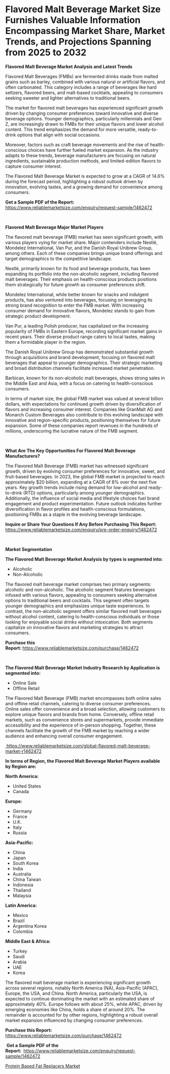 <p><h1>Flavored Malt Beverage Market Size Furnishes Valuable Information Encompassing Market Share, Market Trends, and Projections Spanning from 2025 to 2032</h1></p><p><strong>Flavored Malt Beverage Market Analysis and Latest Trends</strong></p>
<p><p>Flavored Malt Beverages (FMBs) are fermented drinks made from malted grains such as barley, combined with various natural or artificial flavors, and often carbonated. This category includes a range of beverages like hard seltzers, flavored beers, and malt-based cocktails, appealing to consumers seeking sweeter and lighter alternatives to traditional beers. </p><p>The market for flavored malt beverages has experienced significant growth driven by changing consumer preferences toward innovative and diverse beverage options. Younger demographics, particularly millennials and Gen Z, are increasingly drawn to FMBs for their unique flavors and lower alcohol content. This trend emphasizes the demand for more versatile, ready-to-drink options that align with social occasions.</p><p>Moreover, factors such as craft beverage movements and the rise of health-conscious choices have further fueled market expansion. As the industry adapts to these trends, beverage manufacturers are focusing on natural ingredients, sustainable production methods, and limited-edition flavors to capture consumer interest.</p><p>The Flavored Malt Beverage Market is expected to grow at a CAGR of 14.6% during the forecast period, highlighting a robust outlook driven by innovation, evolving tastes, and a growing demand for convenience among consumers.</p></p>
<p><strong>Get a Sample PDF of the Report:&nbsp;</strong> <a href="https://www.reliablemarketsize.com/enquiry/request-sample/1462472?utm_campaign=2520&utm_medium=2&utm_source=Github&utm_content=ia&utm_term=07042025&utm_id=flavored-malt-beverage">https://www.reliablemarketsize.com/enquiry/request-sample/1462472</a></p>
<p>&nbsp;</p>
<p><strong>Flavored Malt Beverage Major Market Players</strong></p>
<p><p>The flavored malt beverage (FMB) market has seen significant growth, with various players vying for market share. Major contenders include Nestlé, Mondelez International, Van Pur, and the Danish Royal Unibrew Group, among others. Each of these companies brings unique brand offerings and target demographics to the competitive landscape.</p><p>Nestlé, primarily known for its food and beverage products, has been expanding its portfolio into the non-alcoholic segment, including flavored malt beverages. Their emphasis on health-conscious products positions them strategically for future growth as consumer preferences shift.</p><p>Mondelez International, while better known for snacks and indulgent products, has also ventured into beverages, focusing on leveraging its strong brand recognition to enter the FMB market. With increasing consumer demand for innovative flavors, Mondelez stands to gain from strategic product development.</p><p>Van Pur, a leading Polish producer, has capitalized on the increasing popularity of FMBs in Eastern Europe, recording significant market gains in recent years. Their diverse product range caters to local tastes, making them a formidable player in the region.</p><p>The Danish Royal Unibrew Group has demonstrated substantial growth through acquisitions and brand development, focusing on flavored malt beverages that appeal to younger demographics. Their strategic marketing and broad distribution channels facilitate increased market penetration.</p><p>Barbican, known for its non-alcoholic malt beverages, shows strong sales in the Middle East and Asia, with a focus on catering to health-conscious consumers. </p><p>In terms of market size, the global FMB market was valued at several billion dollars, with expectations for continued growth driven by diversification of flavors and increasing consumer interest. Companies like GranMalt AG and Monarch Custom Beverages also contribute to this evolving landscape with innovative and region-specific products, positioning themselves for future expansion. Some of these companies report revenues in the hundreds of millions, underscoring the lucrative nature of the FMB segment.</p></p>
<p>&nbsp;</p>
<p><strong>What Are The Key Opportunities For Flavored Malt Beverage Manufacturers?</strong></p>
<p><p>The Flavored Malt Beverage (FMB) market has witnessed significant growth, driven by evolving consumer preferences for innovative, sweet, and fruit-based beverages. In 2023, the global FMB market is projected to reach approximately $20 billion, expanding at a CAGR of 8% over the next five years. Key growth trends include rising demand for low-alcohol and ready-to-drink (RTD) options, particularly among younger demographics. Additionally, the influence of social media and lifestyle choices fuel brand engagement and product experimentation. Future outlook indicates further diversification in flavor profiles and health-conscious formulations, positioning FMBs as a staple in the evolving beverage landscape.</p></p>
<p><strong>Inquire or Share Your Questions If Any Before Purchasing This Report:</strong> <a href="https://www.reliablemarketsize.com/enquiry/pre-order-enquiry/1462472?utm_campaign=2520&utm_medium=2&utm_source=Github&utm_content=ia&utm_term=07042025&utm_id=flavored-malt-beverage">https://www.reliablemarketsize.com/enquiry/pre-order-enquiry/1462472</a></p>
<p>&nbsp;</p>
<p><strong>Market Segmentation</strong></p>
<p><strong>The Flavored Malt Beverage Market Analysis by types is segmented into:</strong></p>
<p><ul><li>Alcoholic</li><li>Non-Alcoholic</li></ul></p>
<p><p>The flavored malt beverage market comprises two primary segments: alcoholic and non-alcoholic. The alcoholic segment features beverages infused with various flavors, appealing to consumers seeking alternative options to traditional beers and cocktails. This segment often targets younger demographics and emphasizes unique taste experiences. In contrast, the non-alcoholic segment offers similar flavored malt beverages without alcohol content, catering to health-conscious individuals or those looking for enjoyable social drinks without intoxication. Both segments capitalize on innovative flavors and marketing strategies to attract consumers.</p></p>
<p><strong>Purchase this Report:&nbsp;</strong><a href="https://www.reliablemarketsize.com/purchase/1462472?utm_campaign=2520&utm_medium=2&utm_source=Github&utm_content=ia&utm_term=07042025&utm_id=flavored-malt-beverage">https://www.reliablemarketsize.com/purchase/1462472</a></p>
<p>&nbsp;</p>
<p><strong>The Flavored Malt Beverage Market Industry Research by Application is segmented into:</strong></p>
<p><ul><li>Online Sale</li><li>Offline Retail</li></ul></p>
<p><p>The Flavored Malt Beverage (FMB) market encompasses both online sales and offline retail channels, catering to diverse consumer preferences. Online sales offer convenience and a broad selection, allowing customers to explore unique flavors and brands from home. Conversely, offline retail markets, such as convenience stores and supermarkets, provide immediate accessibility and the experience of in-person shopping. Together, these channels facilitate the growth of the FMB market by reaching a wider audience and enhancing overall consumer engagement.</p></p>
<p><a href="https://www.reliablemarketsize.com/global-flavored-malt-beverage-market-r1462472?utm_campaign=2520&utm_medium=2&utm_source=Github&utm_content=ia&utm_term=07042025&utm_id=flavored-malt-beverage">&nbsp;https://www.reliablemarketsize.com/global-flavored-malt-beverage-market-r1462472</a></p>
<p><strong>In terms of Region, the Flavored Malt Beverage Market Players available by Region are:</strong></p>
<p>
    <p> <strong> North America: </strong>
        <ul>
            <li>United States</li>
            <li>Canada</li>
        </ul>
        </p> 
    <p> <strong> Europe: </strong>
        <ul>
            <li>Germany</li>
            <li>France</li>
            <li>U.K.</li>
            <li>Italy</li>
            <li>Russia</li>
        </ul>
        </p> 
    <p> <strong> Asia-Pacific: </strong>
        <ul>
            <li>China</li>
            <li>Japan</li>
            <li>South Korea</li>
            <li>India</li>
            <li>Australia</li>
            <li>China Taiwan</li>
            <li>Indonesia</li>
            <li>Thailand</li>
            <li>Malaysia</li>
        </ul>
        </p> 
    <p> <strong> Latin America: </strong>
        <ul>
            <li>Mexico</li>
            <li>Brazil</li>
            <li>Argentina Korea</li>
            <li>Colombia</li>
        </ul>
        </p> 
    <p> <strong> Middle East & Africa: </strong>
        <ul>
            <li>Turkey</li>
            <li>Saudi</li>
            <li>Arabia</li>
            <li>UAE</li>
            <li>Korea</li>
        </ul>
    </p>
    </p>
<p><p>The flavored malt beverage market is experiencing significant growth across several regions, notably North America (NA), Asia-Pacific (APAC), Europe, the USA, and China. North America, particularly the USA, is expected to continue dominating the market with an estimated share of approximately 40%. Europe follows with about 25%, while APAC, driven by emerging economies like China, holds a share of around 20%. The remainder is accounted for by other regions, highlighting a robust overall market expansion influenced by changing consumer preferences.</p></p>
<p><strong>Purchase this Report: </strong><a href="https://www.reliablemarketsize.com/purchase/1462472?utm_campaign=2520&utm_medium=2&utm_source=Github&utm_content=ia&utm_term=07042025&utm_id=flavored-malt-beverage">https://www.reliablemarketsize.com/purchase/1462472</a></p>
<p>&nbsp;<strong>Get a Sample PDF of the Report:&nbsp;&nbsp;</strong><a href="https://www.reliablemarketsize.com/enquiry/request-sample/1462472?utm_campaign=2520&utm_medium=2&utm_source=Github&utm_content=ia&utm_term=07042025&utm_id=flavored-malt-beverage">https://www.reliablemarketsize.com/enquiry/request-sample/1462472</a></p>
<p><strong></strong></p>
<p><p><a href="https://github.com/curinbucan9/Market-Research-Report-List-1/blob/main/protein-based-fat-replacers-market.md?utm_campaign=2520&utm_medium=2&utm_source=Github&utm_content=ia&utm_term=07042025&utm_id=flavored-malt-beverage">Protein Based Fat Replacers Market</a></p></p>